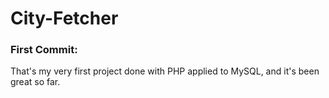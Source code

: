 # City-Fetcher

### First Commit:
That's my very first project done with PHP applied to MySQL, and it's been great so far.
